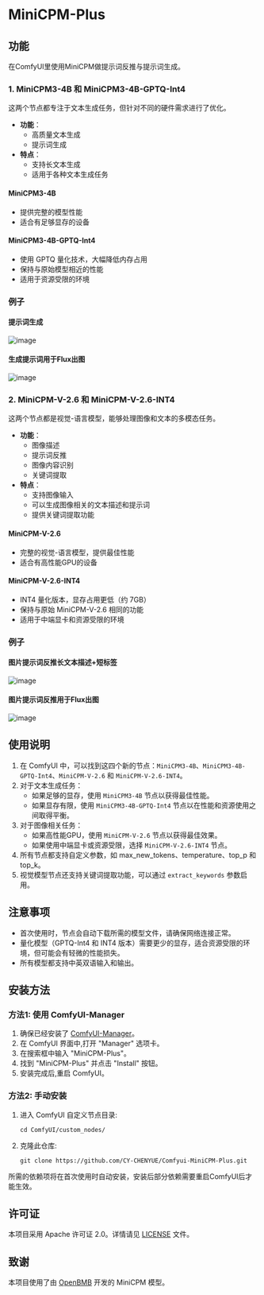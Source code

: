 # MiniCPM-Plus

## 功能

在ComfyUI里使用MiniCPM做提示词反推与提示词生成。

### 1. MiniCPM3-4B 和 MiniCPM3-4B-GPTQ-Int4

这两个节点都专注于文本生成任务，但针对不同的硬件需求进行了优化。

- **功能**：
  - 高质量文本生成
  - 提示词生成
- **特点**：
  - 支持长文本生成
  - 适用于各种文本生成任务

#### MiniCPM3-4B
- 提供完整的模型性能
- 适合有足够显存的设备

#### MiniCPM3-4B-GPTQ-Int4
- 使用 GPTQ 量化技术，大幅降低内存占用
- 保持与原始模型相近的性能
- 适用于资源受限的环境

### 例子
#### 提示词生成
![image](https://github.com/user-attachments/assets/28bb9b51-d8b0-49ed-ba43-d51e1d65bd0a)

#### 生成提示词用于Flux出图
![image](https://github.com/user-attachments/assets/e6cbc806-4701-4fdc-8105-219afcc4eb40)


### 2. MiniCPM-V-2.6 和 MiniCPM-V-2.6-INT4

这两个节点都是视觉-语言模型，能够处理图像和文本的多模态任务。

- **功能**：
  - 图像描述
  - 提示词反推
  - 图像内容识别
  - 关键词提取
- **特点**：
  - 支持图像输入
  - 可以生成图像相关的文本描述和提示词
  - 提供关键词提取功能

#### MiniCPM-V-2.6
- 完整的视觉-语言模型，提供最佳性能
- 适合有高性能GPU的设备

#### MiniCPM-V-2.6-INT4
- INT4 量化版本，显存占用更低（约 7GB）
- 保持与原始 MiniCPM-V-2.6 相同的功能
- 适用于中端显卡和资源受限的环境

### 例子
#### 图片提示词反推长文本描述+短标签
![image](https://github.com/user-attachments/assets/a5ae7944-d7a6-4ef4-9818-aa4103a9f723)

#### 图片提示词反推用于Flux出图
![image](https://github.com/user-attachments/assets/783ed50d-e4a6-423e-8cd3-c94e525c5dfa)



## 使用说明

1. 在 ComfyUI 中，可以找到这四个新的节点：`MiniCPM3-4B`、`MiniCPM3-4B-GPTQ-Int4`、`MiniCPM-V-2.6` 和 `MiniCPM-V-2.6-INT4`。
2. 对于文本生成任务：
   - 如果足够的显存，使用 `MiniCPM3-4B` 节点以获得最佳性能。
   - 如果显存有限，使用 `MiniCPM3-4B-GPTQ-Int4` 节点以在性能和资源使用之间取得平衡。
3. 对于图像相关任务：
   - 如果高性能GPU，使用 `MiniCPM-V-2.6` 节点以获得最佳效果。
   - 如果使用中端显卡或资源受限，选择 `MiniCPM-V-2.6-INT4` 节点。
4. 所有节点都支持自定义参数，如 max_new_tokens、temperature、top_p 和 top_k。
5. 视觉模型节点还支持关键词提取功能，可以通过 `extract_keywords` 参数启用。

## 注意事项

- 首次使用时，节点会自动下载所需的模型文件，请确保网络连接正常。
- 量化模型（GPTQ-Int4 和 INT4 版本）需要更少的显存，适合资源受限的环境，但可能会有轻微的性能损失。
- 所有模型都支持中英双语输入和输出。

## 安装方法

### 方法1: 使用 ComfyUI-Manager

1. 确保已经安装了 [ComfyUI-Manager](https://github.com/ltdrdata/ComfyUI-Manager)。
2. 在 ComfyUI 界面中,打开 "Manager" 选项卡。
3. 在搜索框中输入 "MiniCPM-Plus"。
4. 找到 "MiniCPM-Plus" 并点击 "Install" 按钮。
5. 安装完成后,重启 ComfyUI。

### 方法2: 手动安装

1. 进入 ComfyUI 自定义节点目录:
   ```
   cd ComfyUI/custom_nodes/
   ```

2. 克隆此仓库:
   ```
   git clone https://github.com/CY-CHENYUE/Comfyui-MiniCPM-Plus.git
   ```
所需的依赖项将在首次使用时自动安装，安装后部分依赖需要重启ComfyUI后才能生效。


## 许可证

本项目采用 Apache 许可证 2.0。详情请见 [LICENSE](LICENSE) 文件。

## 致谢

本项目使用了由 [OpenBMB](https://github.com/OpenBMB) 开发的 MiniCPM 模型。






